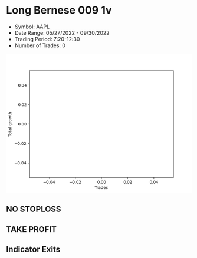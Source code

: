 # Long Bernese 009 1v 
- Symbol: AAPL
- Date Range: 05/27/2022 - 09/30/2022
- Trading Period: 7:20-12:30
- Number of Trades: 0

![Plot](LongBernese0091vAAPL.png)
## NO STOPLOSS










## TAKE PROFIT






## Indicator Exits
